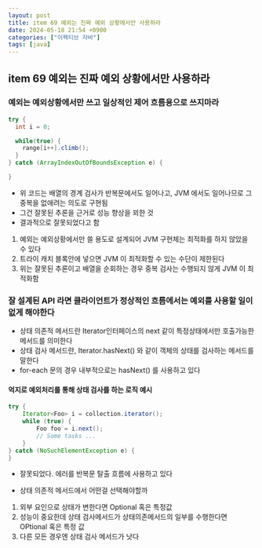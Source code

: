```yaml
---
layout: post
title: item 69 예외는 진짜 예외 상황에서만 사용하라
date: 2024-05-18 21:54 +0900
categories: ["이펙티브 자바"]
tags: [java]
---
```


## item 69 예외는 진짜 예외 상황에서만 사용하라


### 예외는 예외상황에서만 쓰고 일상적인 제어 흐름용으로 쓰지마라
```java
try {
  int i = 0;

  while(true) {
    range[i++].climb();
  }
} catch (ArrayIndexOutOfBoundsException e) {

}
```

- 위 코드는 배열의 경계 검사가 반복문에서도 일어나고, JVM 에서도 일어나므로 그 중복을 없애려는 의도로 구현됨
- 그건 잘못된 추론을 근거로 성능 향상을 꾀한 것
- 결과적으로 잘못되었다고 함

1. 예외는 예외상황에서만 쓸 용도로 설계되어 JVM 구현체는 최적화를 하지 않았을 수 있다
2. 트라이 캐치 블록안에 넣으면 JVM 이 최적화할 수 있는 수단이 제한된다
3. 위는 잘못된 추론이고 배열을 순회하는 경우 중복 검사는 수행되지 않게 JVM 이 최적화함

### 잘 설계된 API 라면 클라이언트가 정상적인 흐름에서는 예외를 사용할 일이 없게 해야한다

- 상태 의존적 메서드란 Iterator인터페이스의 next 같이 특정상태에서만 호출가능한 메서드를 의미한다
- 상태 검사 메서드란, Iterator.hasNext() 와 같이 객체의 상태를 검사하는 메서드를 말한다
- for-each 문의 경우 내부적으로는 hasNext() 를 사용하고 있다

#### 억지로 예외처리를 통해 상태 검사를 하는 로직 예시

```java
try {
    Iterator<Foo> i = collection.iterator();
    while (true) {
        Foo foo = i.next();
        // Some tasks ...
    }
} catch (NoSuchElementException e) {
}
```

- 잘못되었다. 에러를 반복문 탈출 흐름에 사용하고 있다


- 상태 의존적 메서드에서 어떤걸 선택해야할까

1. 외부 요인으로 상태가 변한다면 Optional 혹은 특정값
2. 성능이 중요한데 상태 검사메서드가 상태의존메서드의 일부를 수행한다면 OPtional 혹은 특정 값
3. 다른 모든 경우엔 상태 검사 메서드가 낫다



